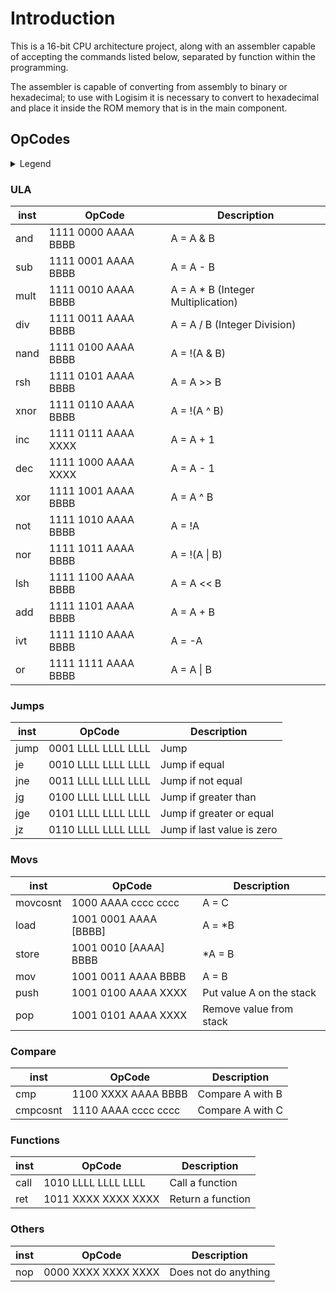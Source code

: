 # Introduction
This is a 16-bit CPU architecture project, along with an assembler capable of accepting the commands listed below, separated by function within the programming.

The assembler is capable of converting from assembly to binary or hexadecimal; to use with Logisim it is necessary to convert to hexadecimal and place it inside the ROM memory that is in the main component.


## OpCodes
<details>
<summary>Legend</summary>

* AAAA = Address of an A register
* BBBB = Address of an B register
* XXXX = Will be ignored
* CCCC CCCC = 8 bit C constant
* LLLL LLLL LLLL = Label used for jumps in 12-bit code

</details>

### ULA
| inst  |        OpCode         |           Description              |
| ----- | --------------------- | ---------------------------------- |
| and   | 1111 0000 AAAA BBBB   | A = A & B                          |
| sub   | 1111 0001 AAAA BBBB   | A = A - B                          |
| mult  | 1111 0010 AAAA BBBB   | A = A * B (Integer Multiplication) |
| div   | 1111 0011 AAAA BBBB   | A = A / B (Integer Division)       |
| nand  | 1111 0100 AAAA BBBB   | A = !(A & B)                       |
| rsh   | 1111 0101 AAAA BBBB   | A = A >> B                         |
| xnor  | 1111 0110 AAAA BBBB   | A = !(A ^ B)                       |
| inc   | 1111 0111 AAAA XXXX   | A = A + 1                          |
| dec   | 1111 1000 AAAA XXXX   | A = A - 1                          |
| xor   | 1111 1001 AAAA BBBB   | A = A ^ B                          |
| not   | 1111 1010 AAAA BBBB   | A = !A                             |
| nor   | 1111 1011 AAAA BBBB   | A = !(A \| B)                      |
| lsh   | 1111 1100 AAAA BBBB   | A = A << B                         |
| add   | 1111 1101 AAAA BBBB   | A = A + B                          |
| ivt   | 1111 1110 AAAA BBBB   | A = -A                             |
| or    | 1111 1111 AAAA BBBB   | A = A \| B                         |

### Jumps
| inst  |        OpCode         |           Description              |
| ----- | --------------------- | ---------------------------------- |
| jump  | 0001 LLLL LLLL LLLL   | Jump                               |
| je    | 0010 LLLL LLLL LLLL   | Jump if equal                      |
| jne   | 0011 LLLL LLLL LLLL   | Jump if not equal                  |
| jg    | 0100 LLLL LLLL LLLL   | Jump if greater than               |
| jge   | 0101 LLLL LLLL LLLL   | Jump if greater or equal           |
| jz    | 0110 LLLL LLLL LLLL   | Jump if last value is zero         |

### Movs
| inst  |        OpCode         |           Description              |
| ----- | --------------------- | ---------------------------------- |
| movcosnt   | 1000 AAAA cccc cccc | A = C                           |
| load  | 1001 0001 AAAA [BBBB] | A = *B                             |
| store | 1001 0010 [AAAA] BBBB | *A = B                             |
| mov   | 1001 0011 AAAA BBBB   | A = B                              |
| push  | 1001 0100 AAAA XXXX   | Put value A on the stack           |
| pop   | 1001 0101 AAAA XXXX   | Remove value from stack            |

### Compare
| inst  |        OpCode         |           Description              |
| ----- | --------------------- | ---------------------------------- |
| cmp   | 1100 XXXX AAAA BBBB   | Compare A with B                   |
| cmpcosnt  | 1110 AAAA cccc cccc | Compare A with C                 |

### Functions
| inst  |        OpCode         |           Description              |
| ----- | --------------------- | ---------------------------------- |
| call  | 1010 LLLL LLLL LLLL   | Call a function                    |
| ret   | 1011 XXXX XXXX XXXX   | Return a function                  |

### Others
| inst  |        OpCode         |           Description              |
| ----- | --------------------- | ---------------------------------- |
| nop   | 0000 XXXX XXXX XXXX   | Does not do anything               |